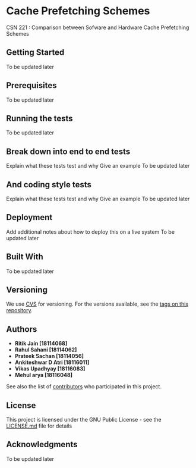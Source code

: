# Cache Prefetching Schemes

CSN 221 : Comparison between Sofware and Hardware Cache Prefetching Schemes

## Getting Started

To be updated later

## Prerequisites

To be updated later

## Running the tests

To be updated later

## Break down into end to end tests

Explain what these tests test and why
Give an example
To be updated later

## And coding style tests

Explain what these tests test and why
Give an example
To be updated later

## Deployment

Add additional notes about how to deploy this on a live system
To be updated later

## Built With

To be updated later

## Versioning

We use [CVS](https://www.nongnu.org/cvs/) for versioning. For the versions available, see the [tags on this repository](https://github.com/techxpert1999/project_prefetching_csn221/tags). 

## Authors

* **Ritik Jain [18114068]**
* **Rahul Sahani [18114062]**
* **Prateek Sachan [18114056]**
* **Ankiteshwar D Atri [18116011]**
* **Vikas Upadhyay   [18116083]**
* **Mehul arya [18116048]**

See also the list of [contributors](https://github.com/techxpert1999/project_prefetching_csn221/contributors) who participated in this project.

## License

This project is licensed under the GNU Public License - see the [LICENSE.md](LICENSE.md) file for details

## Acknowledgments

To be updated later
